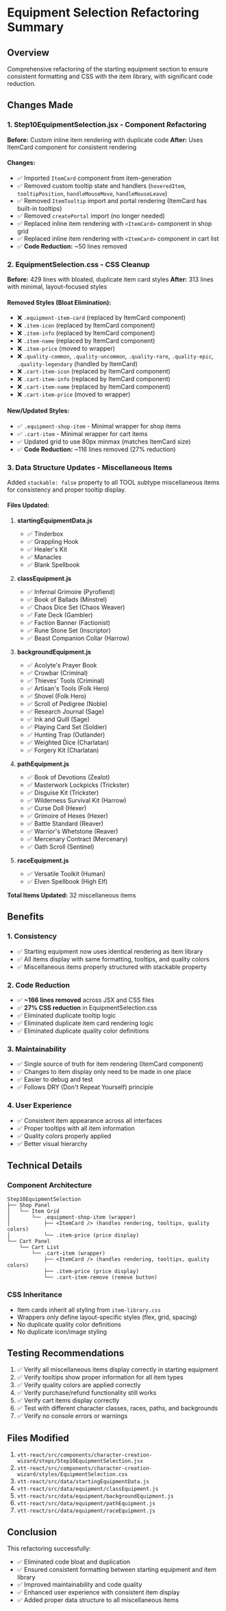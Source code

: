 # Equipment Selection Refactoring Summary

## Overview
Comprehensive refactoring of the starting equipment section to ensure consistent formatting and CSS with the item library, with significant code reduction.

## Changes Made

### 1. **Step10EquipmentSelection.jsx** - Component Refactoring
**Before:** Custom inline item rendering with duplicate code
**After:** Uses ItemCard component for consistent rendering

#### Changes:
- ✅ Imported `ItemCard` component from item-generation
- ✅ Removed custom tooltip state and handlers (`hoveredItem`, `tooltipPosition`, `handleMouseMove`, `handleMouseLeave`)
- ✅ Removed `ItemTooltip` import and portal rendering (ItemCard has built-in tooltips)
- ✅ Removed `createPortal` import (no longer needed)
- ✅ Replaced inline item rendering with `<ItemCard>` component in shop grid
- ✅ Replaced inline item rendering with `<ItemCard>` component in cart list
- ✅ **Code Reduction:** ~50 lines removed

### 2. **EquipmentSelection.css** - CSS Cleanup
**Before:** 429 lines with bloated, duplicate item card styles
**After:** 313 lines with minimal, layout-focused styles

#### Removed Styles (Bloat Elimination):
- ❌ `.equipment-item-card` (replaced by ItemCard component)
- ❌ `.item-icon` (replaced by ItemCard component)
- ❌ `.item-info` (replaced by ItemCard component)
- ❌ `.item-name` (replaced by ItemCard component)
- ❌ `.item-price` (moved to wrapper)
- ❌ `.quality-common`, `.quality-uncommon`, `.quality-rare`, `.quality-epic`, `.quality-legendary` (handled by ItemCard)
- ❌ `.cart-item-icon` (replaced by ItemCard component)
- ❌ `.cart-item-info` (replaced by ItemCard component)
- ❌ `.cart-item-name` (replaced by ItemCard component)
- ❌ `.cart-item-price` (moved to wrapper)

#### New/Updated Styles:
- ✅ `.equipment-shop-item` - Minimal wrapper for shop items
- ✅ `.cart-item` - Minimal wrapper for cart items
- ✅ Updated grid to use 80px minmax (matches ItemCard size)
- ✅ **Code Reduction:** ~116 lines removed (27% reduction)

### 3. **Data Structure Updates** - Miscellaneous Items
Added `stackable: false` property to all TOOL subtype miscellaneous items for consistency and proper tooltip display.

#### Files Updated:
1. **startingEquipmentData.js**
   - ✅ Tinderbox
   - ✅ Grappling Hook
   - ✅ Healer's Kit
   - ✅ Manacles
   - ✅ Blank Spellbook

2. **classEquipment.js**
   - ✅ Infernal Grimoire (Pyrofiend)
   - ✅ Book of Ballads (Minstrel)
   - ✅ Chaos Dice Set (Chaos Weaver)
   - ✅ Fate Deck (Gambler)
   - ✅ Faction Banner (Factionist)
   - ✅ Rune Stone Set (Inscriptor)
   - ✅ Beast Companion Collar (Harrow)

3. **backgroundEquipment.js**
   - ✅ Acolyte's Prayer Book
   - ✅ Crowbar (Criminal)
   - ✅ Thieves' Tools (Criminal)
   - ✅ Artisan's Tools (Folk Hero)
   - ✅ Shovel (Folk Hero)
   - ✅ Scroll of Pedigree (Noble)
   - ✅ Research Journal (Sage)
   - ✅ Ink and Quill (Sage)
   - ✅ Playing Card Set (Soldier)
   - ✅ Hunting Trap (Outlander)
   - ✅ Weighted Dice (Charlatan)
   - ✅ Forgery Kit (Charlatan)

4. **pathEquipment.js**
   - ✅ Book of Devotions (Zealot)
   - ✅ Masterwork Lockpicks (Trickster)
   - ✅ Disguise Kit (Trickster)
   - ✅ Wilderness Survival Kit (Harrow)
   - ✅ Curse Doll (Hexer)
   - ✅ Grimoire of Hexes (Hexer)
   - ✅ Battle Standard (Reaver)
   - ✅ Warrior's Whetstone (Reaver)
   - ✅ Mercenary Contract (Mercenary)
   - ✅ Oath Scroll (Sentinel)

5. **raceEquipment.js**
   - ✅ Versatile Toolkit (Human)
   - ✅ Elven Spellbook (High Elf)

**Total Items Updated:** 32 miscellaneous items

## Benefits

### 1. **Consistency**
- ✅ Starting equipment now uses identical rendering as item library
- ✅ All items display with same formatting, tooltips, and quality colors
- ✅ Miscellaneous items properly structured with stackable property

### 2. **Code Reduction**
- ✅ **~166 lines removed** across JSX and CSS files
- ✅ **27% CSS reduction** in EquipmentSelection.css
- ✅ Eliminated duplicate tooltip logic
- ✅ Eliminated duplicate item card rendering logic
- ✅ Eliminated duplicate quality color definitions

### 3. **Maintainability**
- ✅ Single source of truth for item rendering (ItemCard component)
- ✅ Changes to item display only need to be made in one place
- ✅ Easier to debug and test
- ✅ Follows DRY (Don't Repeat Yourself) principle

### 4. **User Experience**
- ✅ Consistent item appearance across all interfaces
- ✅ Proper tooltips with all item information
- ✅ Quality colors properly applied
- ✅ Better visual hierarchy

## Technical Details

### Component Architecture
```
Step10EquipmentSelection
├── Shop Panel
│   └── Item Grid
│       └── .equipment-shop-item (wrapper)
│           ├── <ItemCard /> (handles rendering, tooltips, quality colors)
│           └── .item-price (price display)
└── Cart Panel
    └── Cart List
        └── .cart-item (wrapper)
            ├── <ItemCard /> (handles rendering, tooltips, quality colors)
            ├── .item-price (price display)
            └── .cart-item-remove (remove button)
```

### CSS Inheritance
- Item cards inherit all styling from `item-library.css`
- Wrappers only define layout-specific styles (flex, grid, spacing)
- No duplicate quality color definitions
- No duplicate icon/image styling

## Testing Recommendations

1. ✅ Verify all miscellaneous items display correctly in starting equipment
2. ✅ Verify tooltips show proper information for all item types
3. ✅ Verify quality colors are applied correctly
4. ✅ Verify purchase/refund functionality still works
5. ✅ Verify cart items display correctly
6. ✅ Test with different character classes, races, paths, and backgrounds
7. ✅ Verify no console errors or warnings

## Files Modified

1. `vtt-react/src/components/character-creation-wizard/steps/Step10EquipmentSelection.jsx`
2. `vtt-react/src/components/character-creation-wizard/styles/EquipmentSelection.css`
3. `vtt-react/src/data/startingEquipmentData.js`
4. `vtt-react/src/data/equipment/classEquipment.js`
5. `vtt-react/src/data/equipment/backgroundEquipment.js`
6. `vtt-react/src/data/equipment/pathEquipment.js`
7. `vtt-react/src/data/equipment/raceEquipment.js`

## Conclusion

This refactoring successfully:
- ✅ Eliminated code bloat and duplication
- ✅ Ensured consistent formatting between starting equipment and item library
- ✅ Improved maintainability and code quality
- ✅ Enhanced user experience with consistent item display
- ✅ Added proper data structure to all miscellaneous items

